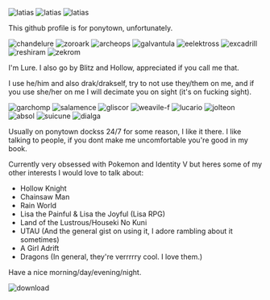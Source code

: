 ![latias](https://user-images.githubusercontent.com/99582157/162770942-8ea207c2-7d4e-4809-8c80-e91035d17323.gif) ![latias](https://64.media.tumblr.com/37ed51111beee06ac748c119972b9c3c/e0b4b2a61f930dee-a0/s640x960/12568b0ab3b02526f061af3c9161e892b4a1dccc.gif) ![latias](https://64.media.tumblr.com/fefbe2dd466c9852a07d5632e95aeaf7/38a03597c5f255a9-a9/s250x400/1cc8c241010ca93b5d6b6c7d1df787a373dfba8f.gif)

This github profile is for ponytown, unfortunately.

![chandelure](https://user-images.githubusercontent.com/99582157/162776829-782da60d-c0a0-461b-966b-f27a2da21904.gif) ![zoroark](https://user-images.githubusercontent.com/99582157/162778049-95ea8e85-0b59-4c22-a045-d9773001dcd4.gif) ![archeops](https://user-images.githubusercontent.com/99582157/162778381-336ad32c-8707-4e7c-a5c6-f9e061dcdc4f.gif) ![galvantula](https://user-images.githubusercontent.com/99582157/162778608-97a1de41-8a7a-42e3-945f-b52b6dc35ccc.gif) ![eelektross](https://user-images.githubusercontent.com/99582157/162779025-bb153555-f0f0-4e1f-a2c2-2ab150cbe897.gif) ![excadrill](https://user-images.githubusercontent.com/99582157/162779171-99b78623-e2c1-49b4-9e7e-fda29550c3a5.gif) ![reshiram](https://user-images.githubusercontent.com/99582157/162782456-1172a4dd-4464-4f4d-8f00-db29e778af51.gif) ![zekrom](https://user-images.githubusercontent.com/99582157/164975400-e95ca44a-aa54-4cd3-b834-7a39af98a690.gif)

I'm Lure.
I also go by Blitz and Hollow, appreciated if you call me that.

I use he/him and also drak/drakself, try to not use they/them on me, and if you use she/her on me I will decimate you on sight (it's on fucking sight).

![garchomp](https://user-images.githubusercontent.com/99582157/162774258-f46cddcd-9b61-41ca-9c83-fdbd9e517850.gif) ![salamence](https://user-images.githubusercontent.com/99582157/162779645-e4719bb4-9192-47ad-84d4-f25a14ecf590.gif) ![gliscor](https://user-images.githubusercontent.com/99582157/162779991-a15d0984-b164-4fa7-9b53-6a93f1c68d49.gif) ![weavile-f](https://user-images.githubusercontent.com/99582157/162780083-fb5c5607-4563-4fe2-9a7e-0bbd65200078.gif) ![lucario](https://user-images.githubusercontent.com/99582157/162780727-36c8e063-51ee-453c-a598-dc32123f75bc.gif) ![jolteon](https://user-images.githubusercontent.com/99582157/164975451-46cf2982-2cf7-47ef-be05-d6eb767bbeb3.gif) ![absol](https://user-images.githubusercontent.com/99582157/164975552-34ce0280-2e0f-41df-8f49-70f10f928b95.gif) ![suicune](https://user-images.githubusercontent.com/99582157/162782323-2a383819-2260-4553-ba4b-a67d53d385bb.gif) ![dialga](https://user-images.githubusercontent.com/99582157/164975559-94bfc51d-1f78-4549-bb2f-3d2ddff2bb6b.gif)

Usually on ponytown dockss 24/7 for some reason, I like it there.
I like talking to people, if you dont make me uncomfortable you're good in my book.

Currently very obsessed with Pokemon and Identity V but heres some of my other interests I would love to talk about:
- Hollow Knight
- Chainsaw Man
- Rain World
- Lisa the Painful & Lisa the Joyful (Lisa RPG)
- Land of the Lustrous/Houseki No Kuni
- UTAU (And the general gist on using it, I adore rambling about it sometimes)
- A Girl Adrift 
- Dragons (In general, they're verrrrry cool. I love them.)

Have a nice morning/day/evening/night.

![download](https://user-images.githubusercontent.com/99582157/162786443-f84397b6-29de-4a9b-8465-ee895a7095cf.png)

